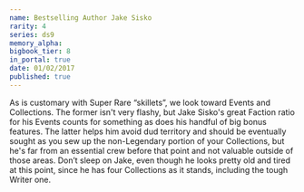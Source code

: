```yaml
---
name: Bestselling Author Jake Sisko
rarity: 4
series: ds9
memory_alpha:
bigbook_tier: 8
in_portal: true
date: 01/02/2017
published: true
---
```


As is customary with Super Rare “skillets”, we look toward Events and Collections. The former isn't very flashy, but Jake Sisko's great Faction ratio for his Events counts for something as does his handful of big bonus features. The latter helps him avoid dud territory and should be eventually sought as you sew up the non-Legendary portion of your Collections, but he's far from an essential crew before that point and not valuable outside of those areas. Don’t sleep on Jake, even though he looks pretty old and tired at this point, since he has four Collections as it stands, including the tough Writer one.
